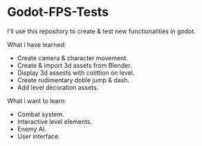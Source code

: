 # Godot-FPS-Tests
I'll use this repository to create &amp; test new functionalities in godot.

What i have learned:
* Create camera & character movement.
* Create & import 3d assets from Blender.
* Display 3d assests with colittion on level.
* Create rudimentary doble jump & dash.
* Add level decoration assets.

What i want to learn:
* Combat system.
* Interactive level elements.
* Enemy AI.
* User interface.
